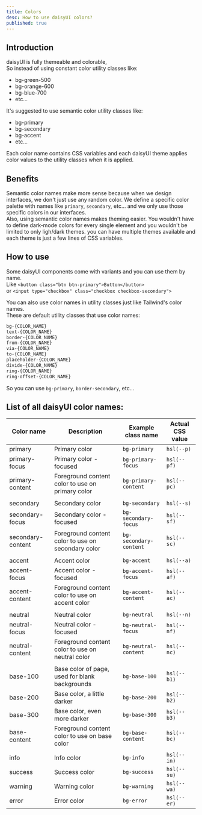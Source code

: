 ```yaml
---
title: Colors
desc: How to use daisyUI colors?
published: true
---
```


## Introduction

<div class="max-w-3xl">

daisyUI is fully themeable and colorable,  
So instead of using constant color utility classes like:

- <span class="badge badge-xs bg-green-500"></span> bg-green-500
- <span class="badge badge-xs bg-orange-600"></span> bg-orange-600
- <span class="badge badge-xs bg-blue-700"></span> bg-blue-700
- etc...

It's suggested to use semantic color utility classes like:

- <span class="badge badge-xs bg-primary"></span> bg-primary
- <span class="badge badge-xs bg-secondary"></span> bg-secondary
- <span class="badge badge-xs bg-accent"></span> bg-accent
- etc...

Each color name contains CSS variables and each daisyUI theme applies color values to the utility classes when it is applied.

## Benefits

Semantic color names make more sense because when we design interfaces, we don't just use any random color. We define a specific color palette with names like `primary`, `secondary`, etc... and we only use those specific colors in our interfaces.  
Also, using semantic color names makes theming easier. You wouldn't have to define dark-mode colors for every single element and you wouldn't be limited to only ligh/dark themes. you can have multiple themes available and each theme is just a few lines of CSS variables.

## How to use

Some daisyUI components come with variants and you can use them by name.  
Like `<button class="btn btn-primary">Button</button>`  
or `<input type="checkbox" class="checkbox checkbox-secondary">`

You can also use color names in utility classes just like Tailwind's color names.  
These are default utility classes that use color names:

```css
bg-{COLOR_NAME}
text-{COLOR_NAME}
border-{COLOR_NAME}
from-{COLOR_NAME}
via-{COLOR_NAME}
to-{COLOR_NAME}
placeholder-{COLOR_NAME}
divide-{COLOR_NAME}
ring-{COLOR_NAME}
ring-offset-{COLOR_NAME}
```

So you can use `bg-primary`, `border-secondary`, etc...

</div>

## List of all daisyUI color names:

<div class="overflow-x-auto">
<div class="whitespace-nowrap">

| Color name                                                                  | Description                                        | Example class name     | Actual CSS value |
| --------------------------------------------------------------------------- | -------------------------------------------------- | ---------------------- | ---------------- |
| <span class="badge badge-xs bg-primary"></span> primary                     | Primary color                                      | `bg-primary`           | `hsl(--p)`       |
| <span class="badge badge-xs bg-primary-focus"></span> primary-focus         | Primary color - focused                            | `bg-primary-focus`     | `hsl(--pf)`      |
| <span class="badge badge-xs bg-primary-content"></span> primary-content     | Foreground content color to use on primary color   | `bg-primary-content`   | `hsl(--pc)`      |
|                                                                             |                                                    |                        |
| <span class="badge badge-xs bg-secondary"></span> secondary                 | Secondary color                                    | `bg-secondary`         | `hsl(--s)`       |
| <span class="badge badge-xs bg-secondary-focus"></span> secondary-focus     | Secondary color - focused                          | `bg-secondary-focus`   | `hsl(--sf)`      |
| <span class="badge badge-xs bg-secondary-content"></span> secondary-content | Foreground content color to use on secondary color | `bg-secondary-content` | `hsl(--sc)`      |
|                                                                             |                                                    |                        |
| <span class="badge badge-xs bg-accent"></span> accent                       | Accent color                                       | `bg-accent`            | `hsl(--a)`       |
| <span class="badge badge-xs bg-accent-focus"></span> accent-focus           | Accent color - focused                             | `bg-accent-focus`      | `hsl(--af)`      |
| <span class="badge badge-xs bg-accent-content"></span> accent-content       | Foreground content color to use on accent color    | `bg-accent-content`    | `hsl(--ac)`      |
|                                                                             |                                                    |                        |
| <span class="badge badge-xs bg-neutral"></span> neutral                     | Neutral color                                      | `bg-neutral`           | `hsl(--n)`       |
| <span class="badge badge-xs bg-neutral-focus"></span> neutral-focus         | Neutral color - focused                            | `bg-neutral-focus`     | `hsl(--nf)`      |
| <span class="badge badge-xs bg-neutral-content"></span> neutral-content     | Foreground content color to use on neutral color   | `bg-neutral-content`   | `hsl(--nc)`      |
|                                                                             |                                                    |                        |
| <span class="badge badge-xs bg-base-100"></span> base-100                   | Base color of page, used for blank backgrounds     | `bg-base-100`          | `hsl(--b1)`      |
| <span class="badge badge-xs bg-base-200"></span> base-200                   | Base color, a little darker                        | `bg-base-200`          | `hsl(--b2)`      |
| <span class="badge badge-xs bg-base-300"></span> base-300                   | Base color, even more darker                       | `bg-base-300`          | `hsl(--b3)`      |
| <span class="badge badge-xs bg-base-content"></span> base-content           | Foreground content color to use on base color      | `bg-base-content`      | `hsl(--bc)`      |
|                                                                             |                                                    |                        |
| <span class="badge badge-xs bg-info"></span> info                           | Info color                                         | `bg-info`              | `hsl(--in)`      |
| <span class="badge badge-xs bg-success"></span> success                     | Success color                                      | `bg-success`           | `hsl(--su)`      |
| <span class="badge badge-xs bg-warning"></span> warning                     | Warning color                                      | `bg-warning`           | `hsl(--wa)`      |
| <span class="badge badge-xs bg-error"></span> error                         | Error color                                        | `bg-error`             | `hsl(--er)`      |

</div>
</div>
